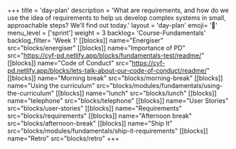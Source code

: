 +++
title = 'day-plan'
description = 'What are requirements, and how do we use the idea of requirements to help us develop complex systems in small, approachable steps? We’ll find out today.'
layout = 'day-plan'
emoji= '📝'
menu_level = ['sprint']
weight = 3
backlog= 'Course-Fundamentals'
backlog_filter= 'Week 1'
[[blocks]]
name="Energiser"
src="blocks/energiser"
[[blocks]]
name="Importance of PD"
src="https://cyf-pd.netlify.app/blocks/fundamentals-test/readme/"
[[blocks]]
name="Code of Conduct"
src="https://cyf-pd.netlify.app/blocks/lets-talk-about-our-code-of-conduct/readme/"
[[blocks]]
name="Morning break"
src="blocks/morning-break"
[[blocks]]
name="Using the curriculum"
src="blocks/modules/fundamentals/using-the-curriculum"
[[blocks]]
name="lunch"
src="blocks/lunch"
[[blocks]]
name="telephone"
src="blocks/telephone"
[[blocks]]
name="User Stories"
src="blocks/user-stories"
[[blocks]]
name="Requirements"
src="blocks/requirements"
[[blocks]]
name="Afternoon break"
src="blocks/afternoon-break"
[[blocks]]
name="Ship It"
src="blocks/modules/fundamentals/ship-it-requirements"
[[blocks]]
name="Retro"
src="blocks/retro"
+++
